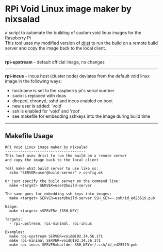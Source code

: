 # RPi Void Linux image maker by nixsalad
a script to automate the building of custom void linux images for the Raspberry Pi  
This tool uses my modified version of [drist]() to run the build on a remote build server and copy the image back to the local client.

---

**rpi-upstream** - default official image, no changes

---

**rpi-incus** - incus host (cluster node)
deviates from the default void linux image in the following ways:
- hostname is set to the raspberry pi's serial number
- sudo is replaced with doas
- dhcpcd, chronyd, sshd and incus enabled on boot
- new user is added: 'void'
- ssh is enabled for 'void' and 'root'
- see makefile for embedding sshkeys into the image during build time

---

## Makefile Usage
```
RPi Void Linux image maker by nixsalad
-------------------------------------
This tool uses drist to run the build on a remote server
and copy the image back to the local client

Tell make what build server to use like so:
  echo "SERVER=user@build-server" > config.mk

Or just specify the build server on the command line:
  make <target> SERVER=user@build-server

The same goes for embedding ssh keys into images:
  make <target> SERVER=user@build-server SSH_KEY=~.ssh/id_ed25519.pub

Usage:
  make <target> <SERVER> [SSH_KEY]

Targets:
  - rpi-upstream, rpi-minimal, rpi-incus

Examples:
  make rpi-upstream SERVER=void@192.34.56.171
  make rpi-minimal SERVER=void@192.34.56.171
  make rpi-incus SERVER=builder SSH_KEY=~/.ssh/id_ed25519.pub
```
